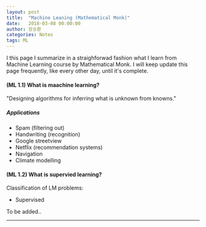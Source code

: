 ```yaml
---
layout: post
title:  "Machine Leaning (Mathematical Monk)"
date:   2018-03-08 00:00:00
author: 장승환
categories: Notes
tags: ML
---
```


I this page I summarize in a straighforwad fashion what I learn from Machine Learning course by Mathematical Monk.
I will keep update this page frequently, like every other day, until it's complete.

#### (ML 1.1) What is maachine learning?

"Designing algorithms for inferring what is unknown from knowns."

##### Applications
 * Spam (filtering out)
 * Handwriting (recognition)
 * Google streetview
 * Netflix (recommendation systems)
 * Navigation
 * Climate modelling

 #### (ML 1.2) What is supervied learning?

 Classification of LM problems:
 * Supervised
 
$$ $$

To be added..

---


